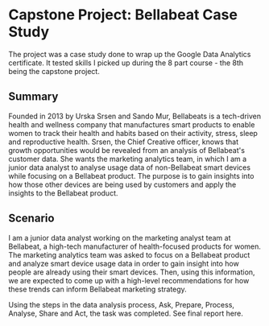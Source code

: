 # Capstone Project: Bellabeat Case Study

The project was a case study done to wrap up the Google Data Analytics certificate. It tested skills I picked up during the 8 part course - the 8th being the capstone project.

## Summary

Founded in 2013 by Urska Srsen and Sando Mur, Bellabeats is a tech-driven health and wellness company that manufactures smart products to enable women to track their health and habits based on their activity, stress, sleep and reproductive health.
Srsen, the Chief Creative officer, knows that growth opportunities would be revealed from an analysis of Bellabeat's customer data. She wants the marketing analytics team, in which I am a junior data analyst to analyse usage data of non-Bellabeat smart devices while focusing on a Bellabeat product. The purpose is to gain insights into how those other devices are being used by customers and apply the insights to the Bellabeat product.

## Scenario

I am a junior data analyst working on the marketing analyst team at Bellabeat, a high-tech manufacturer of health-focused products for women.
The marketing analytics team was asked to focus on a Bellabeat product and analyze smart device usage data in order to gain insight into how people are already using their smart devices. Then, using this information, we are expected to come up with a high-level recommendations for how these trends can inform Bellabeat marketing strategy.

Using the steps in the data analysis process, Ask, Prepare, Process, Analyse, Share and Act, the task was completed. See final report here.